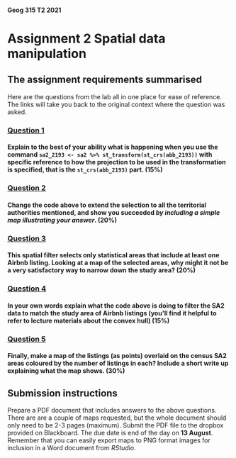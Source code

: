 #### Geog 315 T2 2021
# Assignment 2 Spatial data manipulation
## The assignment requirements summarised
Here are the questions from the lab all in one place for ease of reference. The links will take you back to the original context where the question was asked.

### [**Question 1**](spatial-data-manipulation-02-map-projections.md#question-1)
#### Explain to the best of your ability what is happening when you use the command `sa2_2193 <- sa2 %>% st_transform(st_crs(abb_2193))` with specific reference to how the projection to be used in the transformation is specified, that is the `st_crs(abb_2193)` part. (15%)

### [**Question 2**](spatial-data-manipulation-03-spatial-filters.md#question-2)
#### Change the code above to extend the selection to all the territorial authorities mentioned, and show you succeeded *by including a simple map illustrating your answer*. (20%)

### [**Question 3**](spatial-data-manipulation-03-spatial-filters.md#question-3)
#### This spatial filter selects only statistical areas that include at least one Airbnb listing. Looking at a map of the selected areas, why might it not be a very satisfactory way to narrow down the study area? (20%)

### [**Question 4**](spatial-data-manipulation-03-spatial-filters.md#question-4)
#### In your own words explain what the code above is doing to filter the SA2 data to match the study area of Airbnb listings (you'll find it helpful to refer to lecture materials about the convex hull) (15%)

### [**Question 5**](spatial-data-manipulation-04-counting-points-in-polygons.md#question-5)
#### Finally, make a map of the listings (as points) overlaid on the census SA2 areas coloured by the number of listings in each? Include a short write up explaining what the map shows. (30%)

## Submission instructions
Prepare a PDF document that includes answers to the above questions. There are are a couple of maps requested, but the whole document should only need to be 2-3 pages (maximum). Submit the PDF file to the dropbox provided on Blackboard. The due date is end of the day on **13 August**. Remember that you can easily export maps to PNG format images for inclusion in a Word document from *RStudio*.
